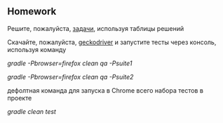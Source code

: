 ## Homework

Решите, пожалуйста, [задачи](https://docs.google.com/presentation/d/1yzEOnq-2OLs_GQfFr1NWapRk3EUwXiA9/edit?usp=sharing&ouid=116447005932578256378&rtpof=true&sd=true), используя таблицы решений

Скачайте, пожалуйста, [geckodriver](https://github.com/mozilla/geckodriver/releases) и запустите тесты через консоль, используя команду

_gradle -Pbrowser=firefox clean qa -Psuite1_

_gradle -Pbrowser=firefox clean qa -Psuite2_

дефолтная команда для запуска в Chrome всего набора тестов в проекте

_gradle clean test_
